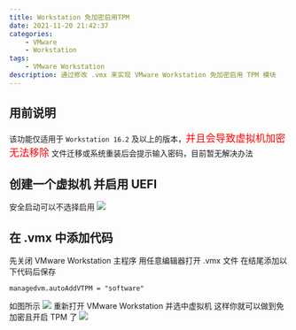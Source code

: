 ```yaml
---
title: Workstation 免加密启用TPM
date: 2021-11-20 21:42:37
categories: 
	- VMware
	- Workstation
tags:
	- VMware Workstation
description: 通过修改 .vmx 来实现 VMware Workstation 免加密启用 TPM 模块
---
```


## 用前说明
该功能仅适用于 <code>Workstation 16.2</code> 及以上的版本，<font size=4 color=red>并且会导致虚拟机加密无法移除</font>
文件迁移或系统重装后会提示输入密码，目前暂无解决办法

## 创建一个虚拟机 并启用 UEFI
安全启动可以不选择启用
![](https://s2.loli.net/2022/07/31/LojuP3C4qzSDrmk.png)

## 在 .vmx 中添加代码
先关闭 VMware Workstation 主程序
用任意编辑器打开 .vmx 文件 在结尾添加以下代码后保存
````
managedvm.autoAddVTPM = "software"
````
如图所示
![](https://s2.loli.net/2022/07/31/1dpIObz3BXcCNDA.png)
重新打开 VMware Workstation 并选中虚拟机
这样你就可以做到免加密且开启 TPM 了
![](https://s2.loli.net/2022/07/31/yCcWQMfFxJ2wROn.png)
